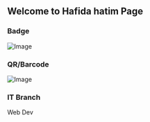 ## Welcome to Hafida hatim Page


### Badge
![Image](badges/hafidahatim.png)

### QR/Barcode
![Image](qr/qr_hafidahatim.png)
### IT Branch
Web Dev
